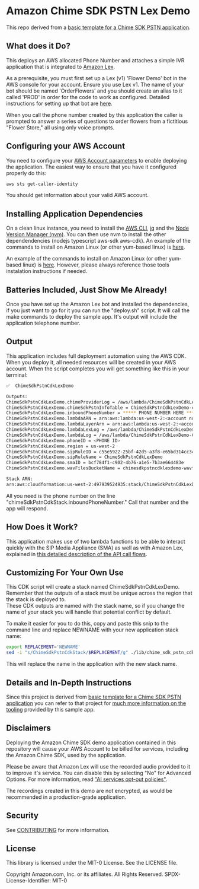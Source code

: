 # Amazon Chime SDK PSTN Lex Demo

This repo derived from a [basic template for a Chime SDK PSTN application](https://github.com/aws-samples/amazon-chime-sdk-pstn-cdk). 

## What does it Do?

This deploys an AWS allocated Phone Number and attaches a simple IVR application that is integrated to [Amazon Lex](https://aws.amazon.com/lex/).  

As a prerequisite, you must first set up a Lex (v1) 'Flower Demo' bot in the AWS console for your account.  Ensure you use Lex v1.  The name of your bot should be named 'OrderFlowers' and you should create an alias to it called 'PROD' in order for the code to work as configured.  Detailed instructions for setting up that bot are [here](https://github.com/aws-samples/amazon-chime-sdk-lex-pstn-demo/blob/main/SETUP-LEX.md).

When you call the phone number created by this application the caller is prompted to answer a series of questions to order flowers from a fictitious "Flower Store," all using only voice prompts.

## Configuring your AWS Account

You need to configure your [AWS Account parameters](https://docs.aws.amazon.com/cli/latest/userguide/cli-chap-configure.html) to enable deploying the application.  The easiest way
to ensure that you have it configured properly do this:

```bash
aws sts get-caller-identity
```

You should get information about your valid AWS account.
## Installing Application Dependencies

On a clean linux instance, you need to install the [AWS CLI](https://docs.aws.amazon.com/cli/latest/userguide/getting-started-install.html), [jq](https://stedolan.github.io/jq/download/) and 
the [Node Version Manager (nvm)](https://github.com/nvm-sh/nvm).  You can then use nvm to install the other dependendencies (nodejs typescript aws-sdk aws-cdk).  An example of the commands
to install on Amazon Linux (or other yum-based linux) is [here](https://github.com/aws-samples/amazon-chime-sdk-lex-pstn-demo/SETUP-DEPS.md).  

An example of the commands to install on Amazon Linux (or other yum-based linux) is [here](https://github.com/aws-samples/amazon-chime-sdk-lex-pstn-demo/SETUP-DEPS.md).  However, please
always reference those tools instalation instructions if needed.
## Batteries Included, Just Show Me Already!

Once you have set up the Amazon Lex bot and installed the dependencies, if you just want to go for it you can run the "deploy.sh" script.  It will call the make commands to deploy the sample app.  It's output will 
include the application telephone number.
## Output

This application includes full deployment automation using the AWS CDK.  When you deploy it, all needed resources will be created in your AWS account.  When the script completes 
you will get something like this in your terminal:

```bash
✅  ChimeSdkPstnCdkLexDemo

Outputs:
ChimeSdkPstnCdkLexDemo.chimeProviderLog = /aws/lambda/ChimeSdkPstnCdkLexDemo-chimeSdkPstnProviderLambaEA-V8PYYKxUA2Z1
ChimeSdkPstnCdkLexDemo.chimeSdkPstnInfoTable = ChimeSdkPstnCdkLexDemo-callInfo84B39180-KMIWJRX121XK
ChimeSdkPstnCdkLexDemo.inboundPhoneNumber = ***** PHONE NUMBER HERE *****
ChimeSdkPstnCdkLexDemo.lambdaARN = arn:aws:lambda:us-west-2:<account number>:function:ChimeSdkPstnCdkLexDemo-ChimeSdkPstnLambda94B9E76E-8vv9dzwffup3
ChimeSdkPstnCdkLexDemo.lambdaLayerArn = arn:aws:lambda:us-west-2:<account number>:layer:appLambdaLayer43BBEA22:56
ChimeSdkPstnCdkLexDemo.lambdaLexLog = /aws/lambda/ChimeSdkPstnCdkLexDemo-ChimeSdkLexLambda18EF42AF-y4mC76QEMJj5
ChimeSdkPstnCdkLexDemo.lambdaLog = /aws/lambda/ChimeSdkPstnCdkLexDemo-ChimeSdkPstnLambda94B9E76E-8vv9dzwffup3
ChimeSdkPstnCdkLexDemo.phoneID = <PHONE ID>
ChimeSdkPstnCdkLexDemo.region = us-west-2
ChimeSdkPstnCdkLexDemo.sipRuleID = c55e5922-25bf-42d5-a3f8-e65bd314cc34
ChimeSdkPstnCdkLexDemo.sipRuleName = ChimeSdkPstnCdkLexDemo
ChimeSdkPstnCdkLexDemo.smaID = bcf784f1-c902-4b76-a1e5-7b3ae664483e
ChimeSdkPstnCdkLexDemo.wavFilesBucketName = chimesdkpstncdklexdemo-wavfiles98e3397d-ji6r5dxk3wb8

Stack ARN:
arn:aws:cloudformation:us-west-2:497939524935:stack/ChimeSdkPstnCdkLexDemo/f8298a50-48c2-11ec-84f8-02b5c6242747
```

All you need is the phone number on the line "chimeSdkPstnCdkStack.inboundPhoneNumber."  Call that number and the app will respond.

## How Does it Work?

This application makes use of two lambda functions to be able to interact quickly with the SIP Media Appliance (SMA) as well as with Amazon Lex, explained
in [this detailed description of the API call flows](https://github.com/aws-samples/amazon-chime-sdk-lex-pstn-demo/blob/main/API-CALL-FLOW.md).
## Customizing For Your Own Use

This CDK script will create a stack named ChimeSdkPstnCdkLexDemo.  Remember that the outputs of a stack must be unique across the region that the stack is deployed to.  
These CDK outputs are named with the stack name, so if you change the name of your stack you will handle that potential conflict by default.

To make it easier for you to do this, copy and paste this snip to the command line and replace NEWNAME with your new application stack name:

```bash
export REPLACEMENT='NEWNAME'
sed -i "s/ChimeSdkPstnCdkStack/$REPLACEMENT/g" ./lib/chime_sdk_pstn_cdk-stack.ts ./bin/chime_sdk_pstn_cdk.ts Makefile
```

This will replace the name in the application with the new stack name.

## Details and In-Depth Instructions

Since this project is derived from [basic template for a Chime SDK PSTN application](https://github.com/aws-samples/amazon-chime-sdk-pstn-cdk) you can refer to that project for [much
more information on the tooling](https://github.com/aws-samples/amazon-chime-sdk-pstn-cdk#details-and-in-depth-instructions) provided by this sample app.  

## Disclaimers

Deploying the Amazon Chime SDK demo application contained in this repository will cause your AWS Account to be billed for services, including the Amazon Chime SDK, used by the application.

Please be aware that Amazon Lex will use the recorded audio provided to it to improve it's service.  You can disable this by selecting "No" for Advanced Options.  For more information, read 
["AI services opt-out policies"](https://docs.aws.amazon.com/organizations/latest/userguide/orgs_manage_policies_ai-opt-out.html).

The recordings created in this demo are not encrypted, as would be recommended in a production-grade application.  
## Security

See [CONTRIBUTING](CONTRIBUTING.md#security-issue-notifications) for more information.

## License

This library is licensed under the MIT-0 License. See the LICENSE file.

Copyright Amazon.com, Inc. or its affiliates. All Rights Reserved.
SPDX-License-Identifier: MIT-0
